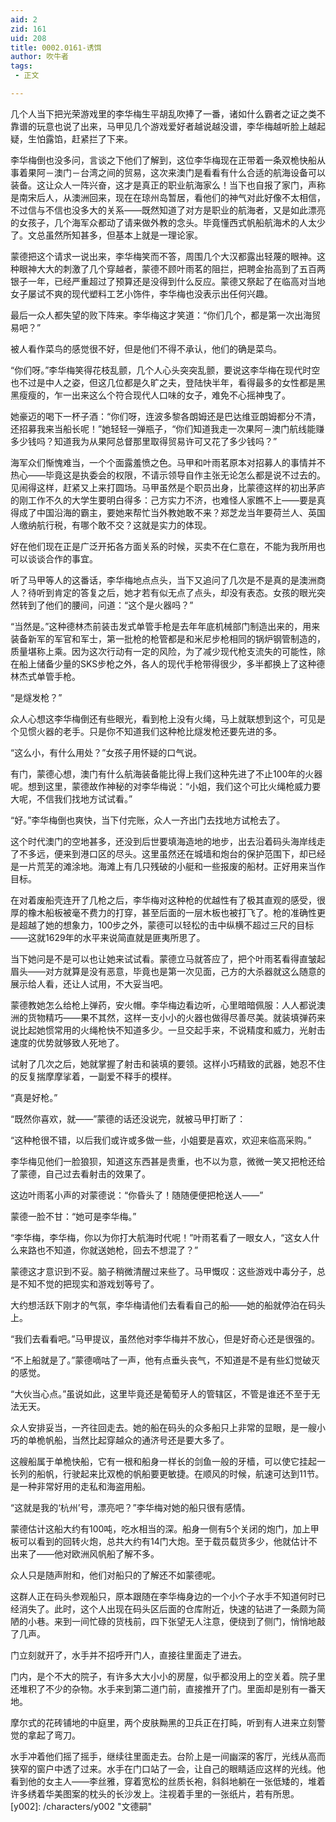 ```yaml
---
aid: 2
zid: 161
uid: 208
title: 0002.0161-诱饵
author: 吹牛者
tags: 
 - 正文

---
```




  几个人当下把光荣游戏里的李华梅生平胡乱吹捧了一番，诸如什么霸者之证之类不靠谱的玩意也说了出来，马甲见几个游戏爱好者越说越没谱，李华梅越听脸上越起疑，生怕露馅，赶紧拦了下来。

  李华梅倒也没多问，言谈之下他们了解到，这位李华梅现在正带着一条双桅快船从事着果阿－澳门－台湾之间的贸易，这次来澳门是看看有什么合适的航海设备可以装备。这让众人一阵兴奋，这才是真正的职业航海家么！当下也自报了家门，声称是南宋后人，从澳洲回来，现在在琼州岛暂居，看他们的神气对此好像不太相信，不过信与不信也没多大的关系——既然知道了对方是职业的航海者，又是如此漂亮的女孩子，几个海军众都动了请来做外教的念头。毕竟懂西式帆船航海术的人太少了。文总虽然所知甚多，但基本上就是一理论家。

  蒙德把这个请求一说出来，李华梅笑而不答，周围几个大汉都露出轻蔑的眼神。这种眼神大大的刺激了几个穿越者，蒙德不顾叶雨茗的阻拦，把聘金抬高到了五百两银子一年，已经严重超过了预算还是没得到什么反应。蒙德又祭起了在临高对当地女子屡试不爽的现代塑料工艺小饰件，李华梅也没表示出任何兴趣。

  最后一众人都失望的败下阵来。李华梅这才笑道：“你们几个，都是第一次出海贸易吧？”

  被人看作菜鸟的感觉很不好，但是他们不得不承认，他们的确是菜鸟。

  “你们呀。”李华梅笑得花枝乱颤，几个人心头突突乱颤，要说这李华梅在现代时空也不过是中人之姿，但这几位都是久旷之夫，登陆快半年，看得最多的女性都是黑黑瘦瘦的，乍一出来这么个符合现代人口味的女子，难免不心摇神曳了。

  她豪迈的喝下一杯子酒：“你们呀，连波多黎各朗姆还是巴达维亚朗姆都分不清，还招募我来当船长呢！”她轻轻一弹瓶子，“你们知道我走一次果阿－澳门航线能赚多少钱吗？知道我为从果阿总督那里取得贸易许可又花了多少钱吗？”

  海军众们惭愧难当，一个个面露羞愤之色。马甲和叶雨茗原本对招募人的事情并不热心——毕竟这是执委会的权限，不请示领导自作主张无论怎么都是说不过去的。见闹得这样，赶紧又上来打圆场。马甲虽然是个职员出身，比蒙德这样的初出茅庐的刚工作不久的大学生要明白得多：己方实力不济，也难怪人家瞧不上——要是真得成了中国沿海的霸主，要她来帮忙当外教她敢不来？郑芝龙当年要荷兰人、英国人缴纳航行税，有哪个敢不交？这就是实力的体现。

  好在他们现在正是广泛开拓各方面关系的时候，买卖不在仁意在，不能为我所用也可以谈谈合作的事宜。

  听了马甲等人的这番话，李华梅地点点头，当下又追问了几次是不是真的是澳洲商人？待听到肯定的答复之后，她才若有似无点了点头，却没有表态。女孩的眼光突然转到了他们的腰间，问道：“这个是火器吗？”

  “当然是。”这种德林杰前装击发式单管手枪是去年年底机械部门制造出来的，用来装备新军的军官和军士，第一批枪的枪管都是和米尼步枪相同的锅炉钢管制造的，质量堪称上乘。因为这次行动有一定的风险，为了减少现代枪支流失的可能性，除在船上储备少量的SKS步枪之外，各人的现代手枪带得很少，多半都换上了这种德林杰式单管手枪。

  “是燧发枪？”

  众人心想这李华梅倒还有些眼光，看到枪上没有火绳，马上就联想到这个，可见是个见惯火器的老手。只是你不知道我们这种枪比燧发枪还要先进的多。

  “这么小，有什么用处？”女孩子用怀疑的口气说。

  有门，蒙德心想，澳门有什么航海装备能比得上我们这种先进了不止100年的火器呢。想到这里，蒙德故作神秘的对李华梅说：“小姐，我们这个可比火绳枪威力要大呢，不信我们找地方试试看。”

  “好。”李华梅倒也爽快，当下付完账，众人一齐出门去找地方试枪去了。

  这个时代澳门的空地甚多，还没到后世要填海造地的地步，出去沿着码头海岸线走了不多远，便来到港口区的尽头。这里虽然还在城墙和炮台的保护范围下，却已经是一片荒芜的滩涂地。海滩上有几只残破的小艇和一些报废的船材。正好用来当作目标。

  在对着废船壳连开了几枪之后，李华梅对这种枪的优越性有了极其直观的感受，很厚的橡木船板被毫不费力的打穿，甚至后面的一层木板也被打飞了。枪的准确性更是超越了她的想象力，100步之外，蒙德可以轻松的击中纵横不超过三尺的目标——这就1629年的水平来说简直就是匪夷所思了。

  当下她问是不是可以也让她来试试看。蒙德立马就答应了，把个叶雨茗看得直皱起眉头——对方就算是没有恶意，毕竟也是第一次见面，己方的大杀器就这么随意的展示给人看，还让人试用，不大妥当吧。

  蒙德教她怎么给枪上弹药，安火帽。李华梅边看边听，心里暗暗佩服：人人都说澳洲的货物精巧——果不其然，这样一支小小的火器也做得尽善尽美。就装填弹药来说比起她惯常用的火绳枪快不知道多少。一旦交起手来，不说精度和威力，光射击速度的优势就够致人死地了。

  试射了几次之后，她就掌握了射击和装填的要领。这样小巧精致的武器，她忍不住的反复揣摩摩挲着，一副爱不释手的模样。

  “真是好枪。”

  “既然你喜欢，就——”蒙德的话还没说完，就被马甲打断了：

  “这种枪很不错，以后我们或许或多做一些，小姐要是喜欢，欢迎来临高采购。”

  李华梅见他们一脸狼狈，知道这东西甚是贵重，也不以为意，微微一笑又把枪还给了蒙德，自己过去看射击的效果了。

  这边叶雨茗小声的对蒙德说：“你昏头了！随随便便把枪送人——”

  蒙德一脸不甘：“她可是李华梅。”

  “李华梅，李华梅，你以为你打大航海时代呢！”叶雨茗看了一眼女人，“这女人什么来路也不知道，你就送她枪，回去不想混了？”

  蒙德这才意识到不妥。脑子稍微清醒过来些了。马甲慨叹：这些游戏中毒分子，总是不知不觉的把现实和游戏划等号了。

  大约想活跃下刚才的气氛，李华梅请他们去看看自己的船——她的船就停泊在码头上。

  “我们去看看吧。”马甲提议，虽然他对李华梅并不放心，但是好奇心还是很强的。

  “不上船就是了。”蒙德嘀咕了一声，他有点垂头丧气，不知道是不是有些幻觉破灭的感觉。

  “大伙当心点。”虽说如此，这里毕竟还是葡萄牙人的管辖区，不管是谁还不至于无法无天。

  众人安排妥当，一齐往回走去。她的船在码头的众多船只上非常的显眼，是一艘小巧的单桅帆船，当然比起穿越众的通济号还是要大多了。

  这艘船属于单桅快船，它有一根和船身一样长的剑鱼一般的牙樯，可以使它挂起一长列的船帆，行驶起来比双桅的帆船要更敏捷。在顺风的时候，航速可达到11节。是一种非常好用的走私和海盗用船。

  “这就是我的‘杭州’号，漂亮吧？”李华梅对她的船只很有感情。

  蒙德估计这船大约有100吨，吃水相当的深。船身一侧有5个关闭的炮门，加上甲板可以看到的回转火炮，总共大约有14门大炮。至于载员载货多少，他就估计不出来了——他对欧洲风帆船了解不多。

  众人只是随声附和，他们对船只的了解还不如蒙德呢。

  这群人正在码头参观船只，原本跟随在李华梅身边的一个小个子水手不知道何时已经消失了。此时，这个人出现在码头区后面的仓库附近，快速的钻进了一条颇为简陋的小巷。来到一间忙碌的货栈前，四下张望无人注意，便绕到了侧门，悄悄地敲了几声。

  门立刻就开了，水手并不招呼开门人，直接往里面走了进去。

  门内，是个不大的院子，有许多大大小小的房屋，似乎都没用上的空关着。院子里还堆积了不少的杂物。水手来到第二道门前，直接推开了门。里面却是别有一番天地。

  摩尔式的花砖铺地的中庭里，两个皮肤黝黑的卫兵正在打盹，听到有人进来立刻警觉的拿起了弯刀。

  水手冲着他们摇了摇手，继续往里面走去。台阶上是一间幽深的客厅，光线从高而狭窄的窗户中透了过来。水手在门口站了一会，让自己的眼睛适应这样的光线。他看到他的女主人——李丝雅，穿着宽松的丝质长袍，斜斜地躺在一张低矮的，堆着许多绣着华美图案的枕头的长沙发上。注视着手里的一张纸片，若有所思。
[y002]: /characters/y002 "文德嗣"


